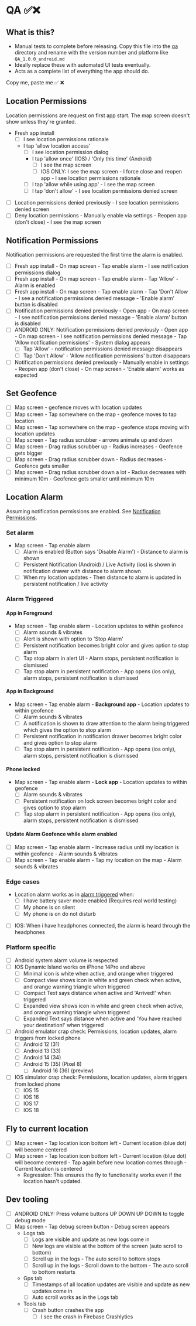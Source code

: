 # QA ✅❌

## What is this?

- Manual tests to complete before releasing. Copy this file into the [qa](./qa) directory and rename
  with the version number and platform like `QA_1.0.0_android.md`
- Ideally replace these with automated UI tests eventually.
- Acts as a complete list of everything the app should do.

Copy me, paste me ✅ ❌

## Location Permissions

Location permissions are request on first app start. The map screen doesn't show unless they're
granted.

- Fresh app install
    - [ ] I see location permissions rationale
    - I tap 'allow location access'
        - [ ] I see location permission dialog
        - I tap 'allow once' (IOS) / 'Only this time' (Android)
            - [ ] I see the map screen
            - [ ] IOS ONLY: I see the map screen - I force close and reopen app - I see location
              permissions rationale
        - [ ] I tap 'allow while using app' - I see the map screen
        - [ ] I tap 'don't allow' - I see location permissions denied screen
- [ ] Location permissions denied previously - I see location permissions denied screen
- [ ] Deny location permissions - Manually enable via settings - Reopen app (don't close) - I
  see the map screen

## Notification Permissions

Notification permissions are requested the first time the alarm is enabled.

- [ ] Fresh app install - On map screen - Tap enable alarm - I see notification permissions dialog
- [ ] Fresh app install - On map screen - Tap enable alarm - Tap 'Allow' - Alarm is enabled
- [ ] Fresh app install - On map screen - Tap enable alarm - Tap 'Don't Allow - I see a notification
  permissions denied message - 'Enable alarm' button is disabled
- [ ] Notification permissions denied previously - Open app - On map screen - I see notification
  permissions denied message - 'Enable alarm' button is disabled
- [ ] ANDROID ONLY: Notification permissions denied previously - Open app - On map screen - I see
  notification permissions denied message - Tap 'Allow notification permissions' - System dialog
  appears
    - [ ] Tap 'Allow' - notification permissions denied message disappears
    - [ ] Tap 'Don't Allow' - 'Allow notification permissions' button disappears
- [ ] Notification permissions denied previously - Manually enable in settings - Reopen app (don't
  close) - On map
  screen - 'Enable alarm' works as expected

## Set Geofence

- [ ] Map screen - geofence moves with location updates
- [ ] Map screen - Tap somewhere on the map - geofence moves to tap location
- [ ] Map screen - Tap somewhere on the map - geofence stops moving with location updates
- [ ] Map screen - Tap radius scrubber - arrows animate up and down
- [ ] Map screen - Drag radius scrubber up - Radius increases - Geofence gets bigger
- [ ] Map screen - Drag radius scrubber down - Radius decreases - Geofence gets smaller
- [ ] Map screen - Drag radius scrubber down a lot - Radius decreases with minimum 10m - Geofence
  gets smaller until minimum 10m

## Location Alarm

Assuming notification permissions are enabled.
See [Notification Permissions](#notification-permissions).

### Set alarm

- Map screen - Tap enable alarm
    - [ ] Alarm is enabled (Button says 'Disable Alarm') - Distance to alarm is shown
    - [ ] Persistent Notification (Android) / Live Activity (ios) is shown in notification drawer
      with distance to alarm shown
    - [ ] When my location updates - Then distance to alarm is updated in persistent notification /
      live activity

### Alarm Triggered

#### App in Foreground

- Map screen - Tap enable alarm - Location updates to within geofence
    - [ ] Alarm sounds & vibrates
    - [ ] Alert is shown with option to 'Stop Alarm'
    - [ ] Persistent notification becomes bright color and gives option to stop alarm
    - [ ] Tap stop alarm in alert UI - Alarm stops, persistent notification is dismissed
  - [ ] Tap stop alarm in persistent notification - App opens (ios only), alarm stops, persistent
      notification is dismissed

#### App in Background

- Map screen - Tap enable alarm - **Background app** - Location updates to within geofence
    - [ ] Alarm sounds & vibrates
    - [ ] A notification is shown to draw attention to the alarm being triggered which gives the
      option to stop alarm
    - [ ] Persistent notification in notification drawer becomes bright color and gives option to
      stop alarm
  - [ ] Tap stop alarm in persistent notification - App opens (ios only), alarm stops, persistent
      notification is dismissed

#### Phone locked

- Map screen - Tap enable alarm - **Lock app** - Location updates to within geofence
    - [ ] Alarm sounds & vibrates
    - [ ] Persistent notification on lock screen becomes bright color and gives option to stop alarm
  - [ ] Tap stop alarm in persistent notification - App opens (ios only), alarm stops, persistent
      notification is dismissed

#### Update Alarm Geofence while alarm enabled

- [ ] Map screen - Tap enable alarm - Increase radius until my location is within geofence - Alarm
  sounds & vibrates
- [ ] Map screen - Tap enable alarm - Tap my location on the map - Alarm sounds & vibrates

### Edge cases

- Location alarm works as in [alarm triggered](#alarm-triggered) when:
    - [ ] I have battery saver mode enabled (Requires real world testing)
    - [ ] My phone is on silent
    - [ ] My phone is on do not disturb
- [ ] IOS: When i have headphones connected, the alarm is heard through the headphones

### Platform specific

- [ ] Android system alarm volume is respected
- [ ] IOS Dynamic Island works on iPhone 14Pro and above
    - [ ] Minimal icon is white when active, and orange when triggered
    - [ ] Compact view shows icon in white and green check when active, and orange warning triangle
      when
      triggered
    - [ ] Compact Text says distance when active and 'Arrived!' when triggered
    - [ ] Expanded view shows icon in white and green check when active, and orange warning triangle
      when triggered
    - [ ] Expanded Text says distance when active and 'You have reached your destination!' when
      triggered
- [ ] Android emulator crap check:
  Permissions, location updates, alarm triggers from locked phone
    - [ ] Android 12 (31)
    - [ ] Android 13 (33)
    - [ ] Android 14 (34)
  - [ ] Android 15 (35) (Pixel 8)
    - [ ] Android 16 (36) (preview)
- [ ] IOS simulator crap check:
  Permissions, location updates, alarm triggers from locked phone
    - [ ] IOS 15
    - [ ] IOS 16
    - [ ] IOS 17
    - [ ] IOS 18

## Fly to current location

- [ ] Map screen - Tap location icon bottom left - Current location (blue dot) will become centered
- [ ] Map screen - Tap location icon bottom left - Current location (blue dot) will become
  centered - Tap again before new location comes through - Current location is centered
    - Regression: This ensures the fly to functionality works even if the location hasn't updated.

## Dev tooling

- [ ] ANDROID ONLY: Press volume buttons UP DOWN UP DOWN to toggle debug mode
- [ ] Map screen - Tap debug screen button - Debug screen appears
    - Logs tab
        - [ ] Logs are visible and update as new logs come in
        - [ ] New logs are visible at the bottom of the screen (auto scroll to bottom)
        - [ ] Scroll up in the logs - The auto scroll to bottom stops
        - [ ] Scroll up in the logs - Scroll down to the bottom - The auto scroll to bottom restarts
    - Gps tab
        - [ ] Timestamps of all location updates are visible and update as new updates come in
        - [ ] Auto scroll works as in the Logs tab
    - Tools tab
        - [ ] Crash button crashes the app
            - [ ] I see the crash in Firebase Crashlytics